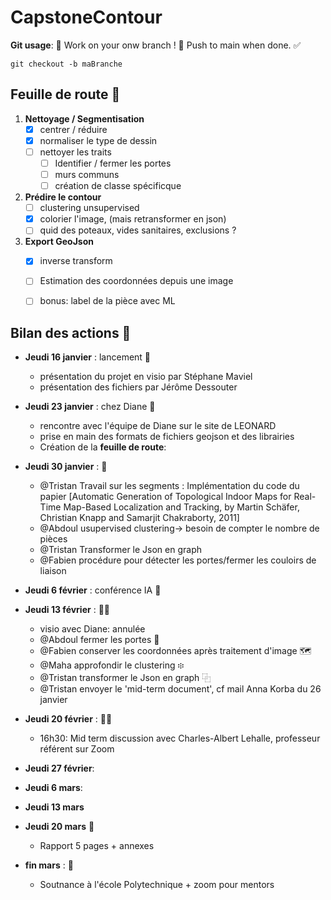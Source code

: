 # CapstoneContour

**Git usage**: 🚧 Work on your onw branch ! 🚧 Push to main when done. ✅
```shell
git checkout -b maBranche
```
</div>


## Feuille de route 📝
1. **Nettoyage / Segmentisation**
    - [X] centrer / réduire
    - [X] normaliser le type de dessin
    - [ ] nettoyer les traits
        - [ ] Identifier / fermer les portes
        - [ ] murs communs
        - [ ] création de classe spécificque
2. **Prédire le contour**
    - [ ] clustering unsupervised
    - [X] colorier l'image, (mais retransformer en json)
    - [ ] quid des poteaux, vides sanitaires, exclusions ?
3. **Export GeoJson**
    - [X] inverse transform
    - [ ] Estimation des coordonnées depuis une image
    - [ ] bonus: label de la pièce avec ML


## Bilan des actions 📆
- **Jeudi 16 janvier** : lancement 🚀
  - présentation du projet en visio par Stéphane Maviel
  - présentation des fichiers par Jérôme Dessouter

- **Jeudi 23 janvier** : chez Diane 🏬
  - rencontre avec l'équipe de Diane sur le site de LEONARD
  - prise en main des formats de fichiers geojson et des librairies
  - Création de la **feuille de route**:

- **Jeudi 30 janvier** : 🦺
  - @Tristan Travail sur les segments : Implémentation du code du papier [Automatic Generation of Topological Indoor Maps for Real-Time Map-Based Localization and Tracking, by Martin Schäfer, Christian Knapp and Samarjit Chakraborty, 2011]
  - @Abdoul usupervised clustering-> besoin de compter le nombre de pièces
  - @Tristan Transformer le Json en graph
  - @Fabien procédure pour détecter les portes/fermer les couloirs de liaison

- **Jeudi 6 février** : conférence IA 🤖

- **Jeudi 13 février** : 👨‍💻
    - visio avec Diane: annulée
    - @Abdoul fermer les portes 🚪
    - @Fabien conserver les coordonnées après traitement d'image 🗺️
    - @Maha approfondir le clustering ፨
    - @Tristan transformer le Json en graph ⿻
    - @Tristan envoyer le 'mid-term document', cf mail Anna Korba du 26 janvier   
 
- **Jeudi 20 février** : 👨‍💻  
    - 16h30: Mid term discussion avec Charles-Albert Lehalle, professeur référent sur Zoom
  
- **Jeudi 27 février**:
- **Jeudi 6 mars**:
- **Jeudi 13 mars**
- **Jeudi 20 mars** 📑
   -  Rapport 5 pages + annexes
-  **fin mars** : 🎤
    - Soutnance à l'école Polytechnique + zoom pour mentors
